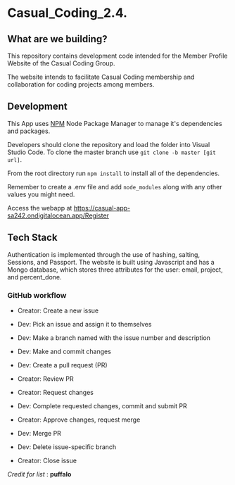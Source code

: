 # Casual_Coding_2.4. 
## What are we building?
This repository contains development code intended for the Member Profile Website of the Casual Coding Group.

The website intends to facilitate Casual Coding membership and collaboration for coding projects among members.

## Development
This App uses [NPM](https://www.npmjs.com/) Node Package Manager to manage it's dependencies and packages.

Developers should clone the repository and load the folder into Visual Studio Code.
To clone the master branch use ```git clone -b master [git url]```.

From the root directory run ```npm install``` to install all of the dependencies.

Remember to create a .env file and add ```node_modules``` along with any other values you might need.

Access the webapp at https://casual-app-sa242.ondigitalocean.app/Register

## Tech Stack
[mongoose]: https://mongoosejs.com/
[mongodb]: https://www.mongodb.com/atlas/database
[node.js]: http://nodejs.org
[express]: http://expressjs.com
[EJS]: http://ejs.co/
Authentication is implemented through the use of hashing, salting, Sessions, and Passport.
The website is built using Javascript and has a Mongo database, which stores three attributes for the user: email, project, and percent_done.

### GitHub workflow

- Creator: Create a new issue

- Dev: Pick an issue and assign it to themselves

- Dev: Make a branch named with the issue number and description

- Dev: Make and commit changes

- Dev: Create a pull request (PR)

- Creator: Review PR

- Creator: Request changes

- Dev: Complete requested changes, commit and submit PR

- Creator: Approve changes, request merge

- Dev: Merge PR

- Dev: Delete issue-specific branch

- Creator: Close issue

_Credit for list_ : **puffalo**
